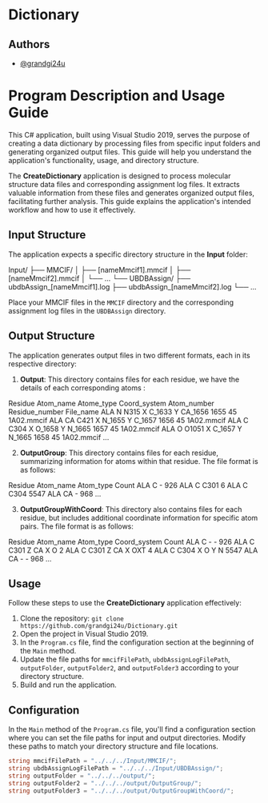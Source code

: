 # Dictionary

## Authors

- [@grandgi24u](https://www.github.com/grandgi24u)

# Program Description and Usage Guide

This C# application, built using Visual Studio 2019, serves the purpose of creating a data dictionary by processing files from specific input folders and generating organized output files. This guide will help you understand the application's functionality, usage, and directory structure.

The **CreateDictionary** application is designed to process molecular structure data files and corresponding assignment log files. It extracts valuable information from these files and generates organized output files, facilitating further analysis. This guide explains the application's intended workflow and how to use it effectively.

## Input Structure

The application expects a specific directory structure in the **Input** folder:

Input/
├── MMCIF/
│ ├── [nameMmcif1].mmcif
│ ├── [nameMmcif2].mmcif
│ └── ...
└── UBDBAssign/
├── ubdbAssign_[nameMmcif1].log
├── ubdbAssign_[nameMmcif2].log
└── ...

Place your MMCIF files in the `MMCIF` directory and the corresponding assignment log files in the `UBDBAssign` directory.

## Output Structure

The application generates output files in two different formats, each in its respective directory:

1. **Output**: This directory contains files for each residue, we have the details of each corresponding atoms :

Residue Atom_name Atome_type Coord_system         Atom_number Residue_number File_name
ALA  	  N	        N315		   X C_1633 Y CA_1656		1655	      45	           1A02.mmcif
ALA	    CA	      C421		   X N_1655 Y C_1657		1656	      45	           1A02.mmcif
ALA	    C	        C304		   X O_1658 Y N_1665		1657	      45	           1A02.mmcif
ALA	    O	        O1051		   X C_1657 Y N_1665		1658	      45	           1A02.mmcif
...

2. **OutputGroup**: This directory contains files for each residue, summarizing information for atoms within that residue. The file format is as follows:

Residue Atom_name Atom_type Count
ALA     C         -         926
ALA     C         C301      6
ALA     C         C304      5547
ALA     CA        -         968
...

3. **OutputGroupWithCoord**: This directory also contains files for each residue, but includes additional coordinate information for specific atom pairs. The file format is as follows:

Residue Atom_name Atom_type Coord_system Count
ALA     C         -         -            926
ALA     C         C301      Z CA X O     2
ALA     C         C301      Z CA X OXT   4
ALA     C         C304      X O Y N      5547
ALA     CA        -         -            968
...

## Usage

Follow these steps to use the **CreateDictionary** application effectively:

1. Clone the repository: `git clone https://github.com/grandgi24u/Dictionary.git`
2. Open the project in Visual Studio 2019.
3. In the `Program.cs` file, find the configuration section at the beginning of the `Main` method.
4. Update the file paths for `mmcifFilePath`, `ubdbAssignLogFilePath`, `outputFolder`, `outputFolder2`, and `outputFolder3` according to your directory structure.
5. Build and run the application.

## Configuration

In the `Main` method of the `Program.cs` file, you'll find a configuration section where you can set the file paths for input and output directories. Modify these paths to match your directory structure and file locations.

```csharp
string mmcifFilePath = "../../../Input/MMCIF/";
string ubdbAssignLogFilePath = "../../../Input/UBDBAssign/";
string outputFolder = "../../../output/";
string outputFolder2 = "../../../output/OutputGroup/";
string outputFolder3 = "../../../output/OutputGroupWithCoord/";
```


